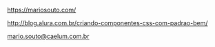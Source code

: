 https://mariosouto.com/

http://blog.alura.com.br/criando-componentes-css-com-padrao-bem/

mario.souto@caelum.com.br